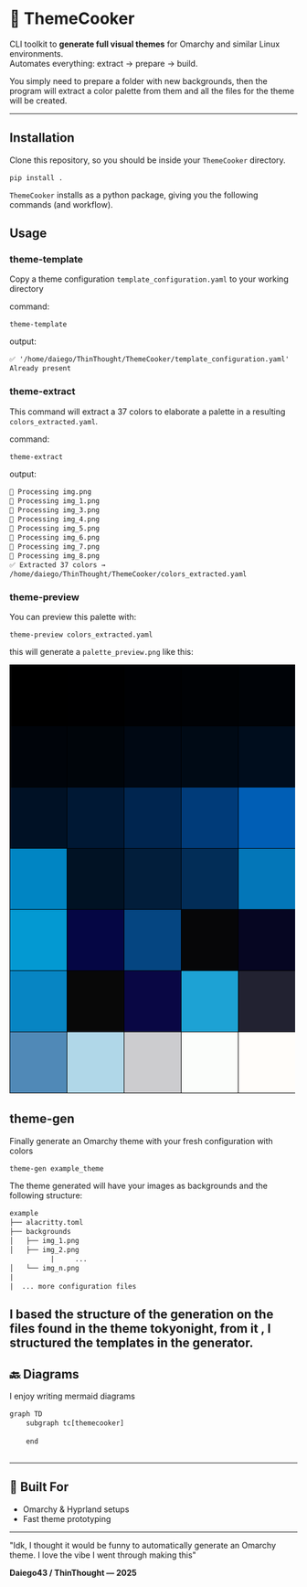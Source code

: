 # 🍳 ThemeCooker

CLI toolkit to **generate full visual themes** for Omarchy and similar Linux environments.  
Automates everything: extract → prepare → build.

You simply need to prepare a folder with new backgrounds, then the program will extract a color palette from them and 
all the files for the theme will be created.

---

## Installation

Clone this repository, so you should be inside your `ThemeCooker` directory.
```commandline
pip install .
```
`ThemeCooker` installs as a python package, giving you the following commands (and workflow).

## Usage
### theme-template
Copy a theme configuration `template_configuration.yaml` to your working directory

command:
```commandline
theme-template
```
output:
```terminaloutput
✅ ️'/home/daiego/ThinThought/ThemeCooker/template_configuration.yaml' Already present
```
### theme-extract
This command will extract a 37 colors to elaborate a palette in a resulting `colors_extracted.yaml`.

command:
```commandline
theme-extract
```
output:
```terminaloutput
🎨 Processing img.png
🎨 Processing img_1.png
🎨 Processing img_3.png
🎨 Processing img_4.png
🎨 Processing img_5.png
🎨 Processing img_6.png
🎨 Processing img_7.png
🎨 Processing img_8.png
✅ Extracted 37 colors → /home/daiego/ThinThought/ThemeCooker/colors_extracted.yaml
```

### theme-preview
You can preview this palette with:
```commandline
theme-preview colors_extracted.yaml
```
this will generate a `palette_preview.png` like this:

![palette_preview](palette_preview.png)

## theme-gen
Finally generate an Omarchy theme with your fresh configuration with colors
```commandline
theme-gen example_theme
```

The theme generated will have your images as backgrounds and the following structure:
```terminaloutput
example
├── alacritty.toml
├── backgrounds
│   ├── img_1.png
│   ├── img_2.png
          |     ...
│   └── img_n.png
|
|  ... more configuration files
```
I based the structure of the generation on the files found in the theme tokyonight, from it , I structured the templates 
in the generator.
---
## 🔙 Diagrams
I enjoy writing mermaid diagrams

```mermaid
graph TD
    subgraph tc[themecooker]
        
    end
    
```



---

## 🧱 Built For

* Omarchy & Hyprland setups
* Fast theme prototyping

---
"Idk, I thought it would be funny to automatically generate an Omarchy theme. I love the vibe I went through making this"

**Daiego43 / ThinThought — 2025**

